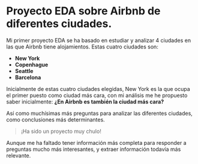 # Proyecto EDA sobre Airbnb de diferentes ciudades.

Mi primer proyecto EDA se ha basado en estudiar y analizar 4 ciudades en las que Airbnb tiene alojamientos.
Estas cuatro ciudades son:
+ **New York**
+ **Copenhague**
+ **Seattle**
+ **Barcelona**


Inicialmente de estas cuatro ciudades elegidas, New York es la que ocupa el primer puesto como ciudad más cara,
con mi análisis me he propuesto saber inicialmente: **¿En Airbnb es también la ciudad más cara?**


Así como muchísimas más preguntas para analizar las diferentes ciudades, como conclusiones más determinantes.

> ¡Ha sido un proyecto muy chulo! 

Aunque me ha faltado tener información más completa para responder a preguntas mucho más interesantes, y extraer información todavía más relevante.

